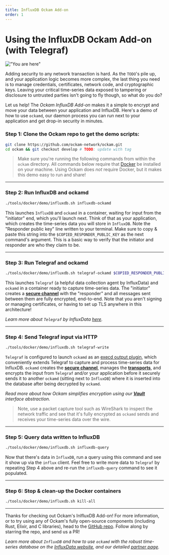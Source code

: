 ```yaml
---
title: InfluxDB Ockam Add-on
order: 1
---
```


# Using the InfluxDB Ockam Add-on (with Telegraf)

!["You are here"](../assets/you-are-here-REPLACE.png)

Adding security to any network transaction is hard. As the `TODO`'s pile up, and your application
logic becomes more complex, the last thing you need is to manage credentials, certificates, network
code, and cryptographic keys. Leaving your critical time-series data exposed to tampering or 
disclosure to untrusted parties isn't going to fly though, so what do you do? 

Let us help! The _Ockam InfluxDB Add-on_ makes it a simple to encrypt and move your data between your 
application and InfluxDB. Here's a demo of how to use `ockamd`, our daemon process you can run next
to your application and get drop-in security in minutes.

### Step 1: **Clone the Ockam repo to get the demo scripts:**
```sh
git clone https://github.com/ockam-network/ockam.git
cd ockam && git checkout develop # TODO: update with tag
```

> Make sure you're running the following commands from within the `ockam` directory. All commands 
below require that [Docker](https://docker.com) be installed on your machine. Using Ockam does _not_
require Docker, but it makes this demo easy to run and share!

---


### Step 2: **Run InfluxDB and ockamd**
```sh
./tools/docker/demo/influxdb.sh influxdb-ockamd
```

This launches `InfluxDB` and `ockamd` in a container, waiting for input from the "initiator" end, 
which you'll launch next. Think of that as your application, which creates the time-series data you
will store in `InfluxDB`. Note the "Responder public key" line written to your terminal. Make sure
to copy & paste this string into the `$COPIED_RESPONDER_PUBLIC_KEY` as the next command's argument. 
This is a basic way to verify that the initiator and responder are who they claim to be.

---

### Step 3: **Run Telegraf and ockamd**
```sh
./tools/docker/demo/influxdb.sh telegraf-ockamd $COPIED_RESPONDER_PUBLIC_KEY
```

This launches `Telegraf` (a helpful data collection agent by InfluxData) and `ockamd` in a container
ready to capture time-series data. The "initiator" creates a 
[**secure channel**](https://www.ockam.io/learn/concepts/secure_channels) with the "responder" and 
all messages sent between them are fully encrypted, end-to-end. Note that you aren't signing or 
managing certificates, or having to set up TLS anywhere in this architecture! 

_Learn more about `Telegraf` by InfluxData 
[here](https://www.influxdata.com/time-series-platform/telegraf/)._

---

### Step 4: **Send Telegraf input via HTTP**
```sh
./tools/docker/demo/influxdb.sh telegraf-write
```

`Telegraf` is configured to launch `ockamd` as an 
[execd output plugin](https://github.com/influxdata/telegraf/blob/release-1.16/plugins/outputs/exec/README.md), 
which conveniently extends Telegraf to capture and process time-series data for InfluxDB. `ockamd` 
creates the [**secure channel**](https://www.ockam.io/learn/concepts/secure_channels), manages the 
[**transports**](https://www.ockam.io/learn/concepts/transports/), and encrypts the input from 
`Telegraf` and/or your application before it securely sends it to another `ockamd` (sitting next to 
`InfluxDB`) where it is inserted into the database after being decrypted by `ockamd`. 

_Read more about how Ockam simplifies encryption using our 
[**Vault**](https://www.ockam.io/learn/concepts/vaults/) interface abstraction._ 

> Note, use a packet capture tool such as WireShark to inspect the network traffic and see that it's
fully encrypted as `ockamd` sends and receives your time-series data over the wire.

---

### Step 5: **Query data written to InfluxDB**
```sh
./tools/docker/demo/influxdb.sh influxdb-query
```

Now that there's data in `InfluxDB`, run a query using this command and see it show up via the 
`influx` client. Feel free to write more data to `Telegraf` by repeating Step 4 above and re-run 
the `influxdb-query` command to see it populated. 

---

### Step 6: **Stop & clean-up the Docker containers**
```sh
./tools/docker/demo/influxdb.sh kill-all
```
---

Thanks for checking out Ockam's InlfluxDB Add-on! For more information, or to try using any of 
Ockam's fully open-source components (including Rust, Elixir, and C libraries), head to the 
[GitHub repo](https://github.com/ockam-network/ockam). Follow along by starring the repo, and send 
us a PR!

_Learn more about `InfluxDB` and how to use `ockamd` with the robust time-series database on the 
[InfluxData website](https://www.influxdata.com/), and our detailed 
[partner page](https://www.influxdata.com/partners/ockam/)._